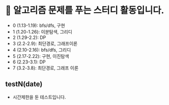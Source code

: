 # :notebook: 알고리즘 문제를 푸는 스터디 활동입니다.
- 0 (1.13-1.19): bfs/dfs, 구현
- 1 (1.20-1.26): 이분탐색, 그리디
- 2 (1.29-2.2): DP
- 3 (2.2-2.9): 최단경로, 그래프이론
- 4 (2.10-2.16): bfs/dfs, 그리디 
- 5 (2.17-2.22): 구현, 이진탐색
- 6 (2.23-3.1): DP
- 7 (3.2-3.8): 최단경로, 그래프 이론
## testN(date)
- 시간제한을 둔 테스트입니다.